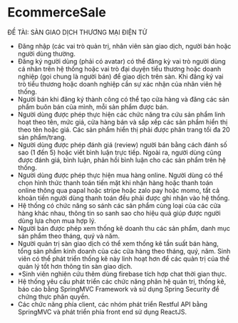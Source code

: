 # EcommerceSale
ĐỀ TÀI: SÀN GIAO DỊCH THƯƠNG MẠI ĐIỆN TỬ
- Đăng nhập (các vai trò quản trị, nhân viên sàn giao dịch, người bán hoặc người dùng
thường.
- Đăng ký người dùng (phải có avatar) có thể đăng kỳ vai trò người dùng cá nhân trên
hệ thống hoặc vai trò đại duyện tiểu thương hoặc doanh nghiệp (gọi chung là người
bán) để giao dịch trên sàn. Khi đăng ký vai trò tiểu thương hoặc doanh nghiệp cần sự
xác nhận của nhân viên hệ thống.
- Người bán khi đăng ký thành công có thể tạo cửa hàng và đăng các sản phẩm buôn bán
của mình, mỗi sản phẩm được bán.
- Người dùng được phép thực hiện các chức năng tra cứu sản phẩm linh hoạt theo tên,
mức giá, cửa hàng bán và sắp xếp các sản phẩm hiển thị theo tên hoặc giá. Các sản
phẩm hiển thị phải được phân trang tối đa 20 sản phẩm/trang.
- Người dùng được phép đánh giá (review) người bán bằng cách đánh số sao (1 đến 5)
hoặc viết bình luận trực tiếp. Ngoài ra, người dùng cũng được đánh giá, bình luận, phản
hồi bình luận cho các sản phẩm trên hệ thống.
- Người dùng được phép thực hiện mua hàng online. Người dùng có thể chọn hình thức
thanh toán tiến mặt khi nhận hàng hoặc thanh toán online thông qua papal hoặc stripe
hoặc zalo pay hoặc momo, tất cả khoản tiền người dùng thanh toán đều phải được ghi
nhận vào hệ thống.
- Hệ thống có chức năng so sánh các sản phẩm cùng loại của các cửa hàng khác nhau,
thông tin so sanh sao cho hiệu quả giúp được người dùng lựa chọn mua hợp lý.
- Người bán được phép xem thống kê doanh thu các sản phẩm, danh mục sản phẩm theo
tháng, quý và năm.
- Người quản trị sàn giao dịch có thể xem thống kê tần suất bán hàng, tổng sản phẩm
kinh doanh của các cửa hàng theo tháng, quý, năm. Sinh viên có thể phát triển thống
kê này linh hoạt hơn để các quản trị cúa thể quản lý tốt hơn thông tin sàn giao dịch.
- *Sinh viên nghiên cứu thêm dùng firebase tích hợp chat thời gian thực.
- Hệ thống yêu cầu phát triển các chức năng phân hệ quản trị, thống kê, báo cáo bằng
SpringMVC Framework và sử dụng Spring Security để chứng thực phân quyền.
- Các chức năng phía client, các nhóm phát triển Restful API bằng SpringMVC và
phát triển phía front end sử dụng ReactJS. 
